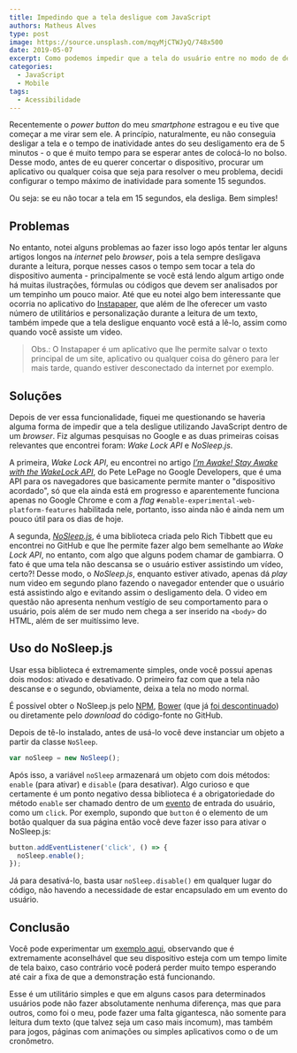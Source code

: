 ```yaml
---
title: Impedindo que a tela desligue com JavaScript
authors: Matheus Alves
type: post
image: https://source.unsplash.com/mqyMjCTWJyQ/748x500
date: 2019-05-07
excerpt: Como podemos impedir que a tela do usuário entre no modo de descanso
categories:
  - JavaScript
  - Mobile
tags:
  - Acessibilidade
---
```


Recentemente o *power button* do meu *smartphone* estragou e eu tive que começar a me virar sem ele. A princípio, naturalmente, eu não conseguia desligar a tela e o tempo de inatividade antes do seu desligamento era de 5 minutos - o que é muito tempo para se esperar antes de colocá-lo no bolso. Desse modo, antes de eu querer concertar o dispositivo, procurar um aplicativo ou qualquer coisa que seja para resolver o meu problema, decidi configurar o tempo máximo de inatividade para somente 15 segundos.

Ou seja: se eu não tocar a tela em 15 segundos, ela desliga. Bem simples!

## Problemas

No entanto, notei alguns problemas ao fazer isso logo após tentar ler alguns artigos longos na *internet* pelo *browser*, pois a tela sempre desligava durante a leitura, porque nesses casos o tempo sem tocar a tela do dispositivo aumenta - principalmente se você está lendo algum artigo onde há muitas ilustrações, fórmulas ou códigos que devem ser analisados por um tempinho um pouco maior.
Até que eu notei algo bem interessante que ocorria no aplicativo do [Instapaper](https://www.instapaper.com/), que além de lhe oferecer um vasto número de utilitários e personalização durante a leitura de um texto, também impede que a tela desligue enquanto você está a lê-lo, assim como quando você assiste um video.

> Obs.: O Instapaper é um aplicativo que lhe permite salvar o texto principal de um site, aplicativo ou qualquer coisa do gênero para ler mais tarde, quando estiver desconectado da internet por exemplo.

## Soluções

Depois de ver essa funcionalidade, fiquei me questionando se haveria alguma forma de impedir que a tela desligue utilizando JavaScript dentro de um *browser*. Fiz algumas pesquisas no Google e as duas primeiras coisas relevantes que encontrei foram: *Wake Lock API* e *NoSleep.js*.

A primeira, *Wake Lock API*, eu encontrei no artigo [*I’m Awake! Stay Awake with the WakeLock API*](https://developers.google.com/web/updates/2018/12/wakelock), do Pete LePage no Google Developers, que é uma API para os navegadores que basicamente permite manter o "dispositivo acordado", só que ela ainda está em progresso e aparentemente funciona apenas no Google Chrome e com a *flag* `#enable-experimental-web-platform-features` habilitada nele, portanto, isso ainda não é ainda nem um pouco útil para os dias de hoje.

A segunda, [*NoSleep.js*](https://github.com/richtr/NoSleep.js), é uma biblioteca criada pelo Rich Tibbett que eu encontrei no GitHub e que lhe permite fazer algo bem semelhante ao *Wake Lock API*, no entanto, com algo que alguns podem chamar de gambiarra. O fato é que uma tela não descansa se o usuário estiver assistindo um vídeo, certo?! Desse modo, o *NoSleep.js*, enquanto estiver ativado, apenas dá *play* num video em segundo plano fazendo o navegador entender que o usuário está assistindo algo e evitando assim o desligamento dela. O video em questão não apresenta nenhum vestígio de seu comportamento para o usuário, pois além de ser mudo nem chega a ser inserido na `<body>` do HTML, além de ser muitíssimo leve.

## Uso do NoSleep.js

Usar essa biblioteca é extremamente simples, onde você possui apenas dois modos: ativado e desativado. O primeiro faz com que a tela não descanse e o segundo, obviamente, deixa a tela no modo normal.

É possível obter o NoSleep.js pelo [NPM](https://www.npmjs.com/), [Bower](https://bower.io/) (que já [foi descontinuado](https://snyk.io/blog/bower-is-dead/)) ou diretamente pelo *download* do código-fonte no GitHub.

Depois de tê-lo instalado, antes de usá-lo você deve instanciar um objeto a partir da classe  `NoSleep`.

```javascript
var noSleep = new NoSleep();
```

Após isso, a variável `noSleep` armazenará um objeto com dois métodos: `enable` (para ativar) e `disable` (para desativar). Algo curioso e que certamente é um ponto negativo dessa biblioteca é a obrigatoriedade do método `enable` ser chamado dentro de um [evento](https://www.w3schools.com/jsref/dom_obj_event.asp) de entrada do usuário, como um `click`. Por exemplo, supondo que `button` é o elemento de um botão qualquer da sua página então você deve fazer isso para ativar o NoSleep.js:

```javascript
button.addEventListener('click', () => {
  noSleep.enable();
});
```

Já para desativá-lo, basta usar `noSleep.disable()` em qualquer lugar do código, não havendo a necessidade de estar encapsulado em um evento do usuário.

## Conclusão

Você pode experimentar um [exemplo aqui](https://theuves-demos.github.io/no-sleep-demo/), observando que é extremamente aconselhável que seu dispositivo esteja com um tempo limite de tela baixo, caso contrário você poderá perder muito tempo esperando até cair a fixa de que a demonstração está funcionando.

Esse é um utilitário simples e que em alguns casos para determinados usuários pode não fazer absolutamente nenhuma diferença, mas que para outros, como foi o meu, pode fazer uma falta gigantesca, não somente para leitura dum texto (que talvez seja um caso mais incomum), mas também para jogos, páginas com animações ou simples aplicativos como o de um cronômetro.
